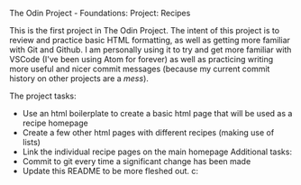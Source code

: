 The Odin Project - Foundations: Project: Recipes

This is the first project in The Odin Project.
The intent of this project is to review and practice basic HTML formatting, as well as getting more familiar with Git and Github.
I am personally using it to try and get more familiar with VSCode (I've been using Atom for forever) as well as practicing writing more useful and nicer commit messages (because my current commit history on other projects are a *mess*).

The project tasks:
- Use an html boilerplate to create a basic html page that will be used as a recipe homepage
- Create a few other html pages with different recipes (making use of lists)
- Link the individual recipe pages on the main homepage
Additional tasks:
- Commit to git every time a significant change has been made
- Update this README to be more fleshed out. c: